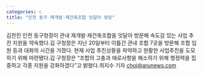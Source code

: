 ```yaml
---
categories: c
title: "인천 동구 재개발·재건축조합 잇달아 방문"
---
```

김찬진 인천 동구청장이 관내 재개발·재건축조합을 잇달아 방문해 속도감 있는 사업 추진 지원을 약속했다.김 구청장은 지난 20일부터 이틀간 관내 조합 7곳을 방문해 조합 임원 등과 대화의 시간을 가졌다. 현재 사업 추진상황을 파악하고 원활한 사업추진을 도모하기 위해 마련됐다.김 구청장은 “조합의 고충과 애로사항을 해소하기 위해 행정력을 집중하고 각종 지원을 강화하겠다”고 밝혔다.최지수 기자 choi@arunews.com